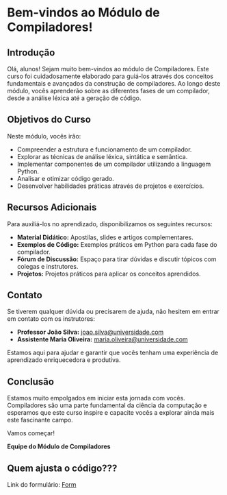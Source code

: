 # Bem-vindos ao Módulo de Compiladores!

## Introdução

Olá, alunos! Sejam muito bem-vindos ao módulo de Compiladores. Este curso foi cuidadosamente elaborado para guiá-los através dos conceitos fundamentais e avançados da construção de compiladores. Ao longo deste módulo, vocês aprenderão sobre as diferentes fases de um compilador, desde a análise léxica até a geração de código.

## Objetivos do Curso

Neste módulo, vocês irão:

- Compreender a estrutura e funcionamento de um compilador.
- Explorar as técnicas de análise léxica, sintática e semântica.
- Implementar componentes de um compilador utilizando a linguagem Python.
- Analisar e otimizar código gerado.
- Desenvolver habilidades práticas através de projetos e exercícios.

## Recursos Adicionais

Para auxiliá-los no aprendizado, disponibilizamos os seguintes recursos:

- **Material Didático:** Apostilas, slides e artigos complementares.
- **Exemplos de Código:** Exemplos práticos em Python para cada fase do compilador.
- **Fórum de Discussão:** Espaço para tirar dúvidas e discutir tópicos com colegas e instrutores.
- **Projetos:** Projetos práticos para aplicar os conceitos aprendidos.

## Contato

Se tiverem qualquer dúvida ou precisarem de ajuda, não hesitem em entrar em contato com os instrutores:

- **Professor João Silva:** joao.silva@universidade.com
- **Assistente Maria Oliveira:** maria.oliveira@universidade.com

Estamos aqui para ajudar e garantir que vocês tenham uma experiência de aprendizado enriquecedora e produtiva.

## Conclusão

Estamos muito empolgados em iniciar esta jornada com vocês. Compiladores são uma parte fundamental da ciência da computação e esperamos que este curso inspire e capacite vocês a explorar ainda mais este fascinante campo.

Vamos começar!

**Equipe do Módulo de Compiladores**

## Quem ajusta o código???

Link do formulário: [Form](https://docs.google.com/forms/d/e/1FAIpQLSe34givDaIYw8ievzqbbqYDMIOQNJbTXMXcvKshXXXj67N7Ug/viewform?usp=sf_link)